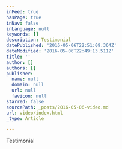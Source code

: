 ```yaml
---
inFeed: true
hasPage: true
inNav: false
inLanguage: null
keywords: []
description: Testimonial
datePublished: '2016-05-06T22:51:09.364Z'
dateModified: '2016-05-06T22:49:13.511Z'
title: ''
author: []
authors: []
publisher:
  name: null
  domain: null
  url: null
  favicon: null
starred: false
sourcePath: _posts/2016-05-06-video.md
url: video/index.html
_type: Article

---
```

Testimonial